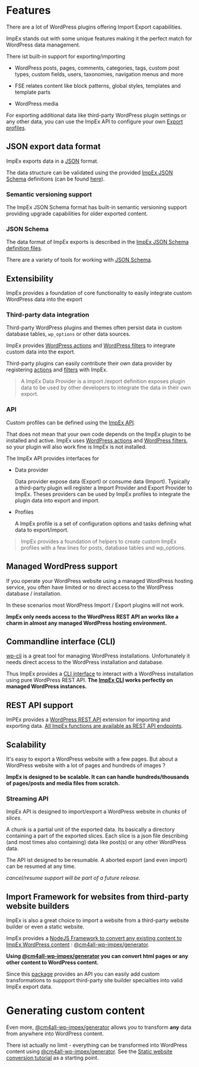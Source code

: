 <!-- toc -->

# Features

There are a lot of WordPress plugins offering Import Export capabilities.

ImpEx stands out with some unique features making it the perfect match for WordPress data management.

There ist built-in support for exporting/importing

- WordPress posts, pages, comments, categories, tags, custom post types, custom fields, users, taxonomies, navigation menus and more

- FSE relates content like block patterns, global styles, templates and template parts

- WordPress media

For exporting additional data like third-party WordPress plugin settings or any other data, you can use the ImpEx API to configure your own [Export profiles](api/configuration.html#custom-profile-configuration).

## JSON export data format

ImpEx exports data in a [JSON](https://www.json.org/) format.

The data structure can be validated using the provided [ImpEx JSON Schema](https://json-schema.org/) definitions (can be found [here](https://github.com/IONOS-WordPress/cm4all-wp-impex/tree/develop/docs/gh-pages/src/jsonschema)).

### Semantic versioning support

The ImpEx JSON Schema format has built-in semantic versioning support providing upgrade capabilities for older exported content.

### JSON Schema

The data format of ImpEx exports is described in the [ImpEx JSON Schema definition files](https://github.com/IONOS-WordPress/cm4all-wp-impex/tree/develop/docs/gh-pages/src/jsonschema).

There are a variety of tools for working with [JSON Schema](https://json-schema.org/).

## Extensibility

ImpEx provides a foundation of core functionality to easily integrate custom WordPress data into the export

### Third-party data integration

Third-party WordPress plugins and themes often persist data in custom database tables, `wp_options` or other data sources.

ImpEx provides [WordPress actions](https://developer.wordpress.org/plugins/hooks/actions/) and [WordPress filters](https://developer.wordpress.org/plugins/hooks/filters/) to integrate custom data into the export.

Third-party plugins can easily contribute their own data provider by registering [actions](https://developer.wordpress.org/plugins/hooks/actions/) and [filters](https://developer.wordpress.org/plugins/hooks/filters/) with ImpEx.

> A ImpEx Data Provider is a import /export definition exposes plugin data to be used by other developers to integrate the data in their own export.

### API

Custom profiles can be defined using the [ImpEx API](api/configuration.html).

That does not mean that your own code depends on the ImpEx plugin to be installed and active. ImpEx uses [WordPress actions](https://developer.wordpress.org/plugins/hooks/actions/) and [WordPress filters](https://developer.wordpress.org/plugins/hooks/filters/), so your plugin will also work fine is ImpEx is not installed.

The ImpEx API provides interfaces for

- Data provider

  Data provider expose data (Export) or consume data (Import). Typically a third-party plugin will register a Import Provider and Export Provider to ImpEx. Theses providers can be used by ImpEx profiles to integrate the plugin data into export and import.

- Profiles

  A ImpEx profile is a set of configuration options and tasks defining what data to export/import.

> ImpEx provides a foundation of helpers to create custom ImpEx profiles with a few lines for posts, database tables and wp_options.

## Managed WordPress support

If you operate your WordPress website using a managed WordPress hosting service, you often have limited or no direct access to the WordPress database / installation.

In these scenarios most WordPress Import / Export plugins will not work.

**ImpEx only needs access to the WordPress REST API an works like a charm in almost any managed WordPress hosting environment.**

## Commandline interface (CLI)

[wp-cli](https://wp-cli.org/) is a great tool for managing WordPress installations. Unfortunately it needs direct access to the WordPress installation and database.

Thus ImpEx provides a [CLI interface](impex-cli.html) to interact with a WordPress installation using pure WordPress REST API. **The [ImpEx CLI](impex-cli.html) works perfectly on managed WordPress instances.**

## REST API support

ImPEx provides a [WordPress REST API](https://developer.wordpress.org/rest-api/) extension for importing and exporting data. [All ImpEx functions are available as REST API endpoints](index.html#rest-api).

## Scalability

It's easy to export a WordPress website with a few pages. But about a WordPress website with a lot of pages and hundreds of images ?

**ImpEx is designed to be scalable. It can can handle hundreds/thousands of pages/posts and media files from scratch.**

### Streaming API

ImpEx API is designed to import/export a WordPress website in _chunks_ of _slices_.

A chunk is a partial unit of the exported data. Its basically a directory containing a part of the exported slices. Each slice is a json file describing (and most times also containing) data like post(s) or any other WordPress data.

The API ist designed to be resumable. A aborted export (and even import) can be resumed at any time.

_cancel/resume support will be part of a future release._

## Import Framework for websites from third-party website builders

ImpEx is also a great choice to import a website from a third-party website builder or even a static website.

ImpEx provides a [NodeJS Framework to convert any existing content to ImpEx WordPress content](cm4all-wp-impex-generator/index.html) : [@cm4all-wp-impex/generator](https://www.npmjs.com/package/@cm4all-wp-impex/generator).

**Using [@cm4all-wp-impex/generator](https://www.npmjs.com/package/@cm4all-wp-impex/generator) you can convert html pages or any other content to WordPress content.**

Since this [package](https://www.npmjs.com/package/@cm4all-wp-impex/generator) provides an API you can easily add custom transformations to suppport third-party site builder specialties into valid ImpEx export data.

# Generating custom content

Even more, [@cm4all-wp-impex/generator](cm4all-wp-impex-generator/index.html) allows you to transform **any** data from anywhere into WordPress content.

There ist actually no limit - everything can be transformed into WordPress content using [@cm4all-wp-impex/generator](cm4all-wp-impex-generator/index.html). See the [Static website conversion tutorial](./cm4all-wp-impex-generator/static-website-tutorial.html) as a starting point.

